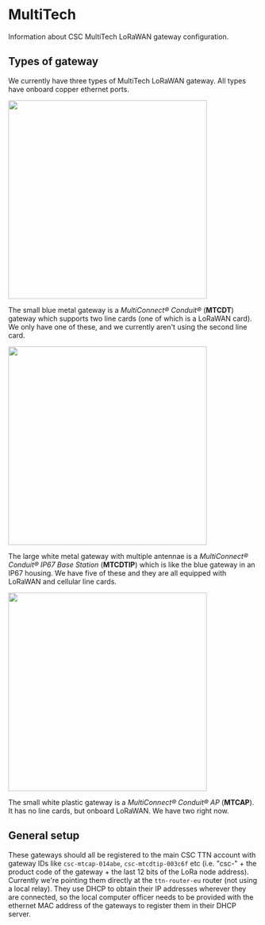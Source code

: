 # MultiTech
Information about CSC MultiTech LoRaWAN gateway configuration.

## Types of gateway

We currently have three types of MultiTech LoRaWAN gateway. All types have onboard copper ethernet ports.

<img src="https://www.multitech.com/documents/media/images/products/multiconnect/conduit/mt_multiconnect_conduit_clear_main.png" width="400">

The small blue metal gateway is a *MultiConnect® Conduit®* (**MTCDT**) gateway which supports two line cards (one of which is a LoRaWAN card). We only have one of these, and we currently aren't using the second line card.

<img src="https://www.multitech.com/documents/media/images/products/multiconnect/conduit/ip67/MT_MultiConnect_Conduit_IP67_Base_Station_9-2017.png" width="400">

The large white metal gateway with multiple antennae is a *MultiConnect® Conduit® IP67 Base Station* (**MTCDTIP**) which is like the blue gateway in an IP67 housing. We have five of these and they are all equipped with LoRaWAN and cellular line cards.

<img src="https://www.multitech.com/documents/media/images/products/multiconnect/conduit-ap/MT_MultiConnect_Conduit_AP_Color_Logo_clear_hr1000px.png" width="400">

The small white plastic gateway is a *MultiConnect® Conduit® AP* (**MTCAP**). It has no line cards, but onboard LoRaWAN. We have two right now.

## General setup

These gateways should all be registered to the main CSC TTN account with gateway IDs like `csc-mtcap-014abe`, `csc-mtcdtip-003c6f` etc (i.e. "csc-" + the product code of the gateway + the last 12 bits of the LoRa node address). Currently we're pointing them directly at the `ttn-router-eu` router (not using a local relay). They use DHCP to obtain their IP addresses wherever they are connected, so the local computer officer needs to be provided with the ethernet MAC address of the gateways to register them in their DHCP server.
